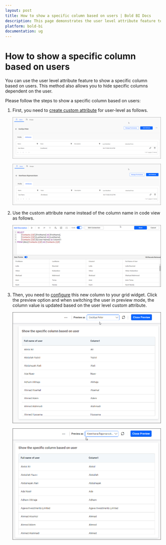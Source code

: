 ```yaml
---
layout: post
title: How to show a specific column based on users | Bold BI Docs
description: This page demonstrates the user level attribute feature to show or hide a specific column in a dashboard based on users which are configured at Bold BI Server.
platform: bold-bi
documentation: ug
---
```

# How to show a specific column based on users

You can use the user level attribute feature to show a specific column based on users. This method also allows you to hide specific columns dependent on the user.

Please follow the steps to show a specific column based on users:

1. First, you need to [create custom attribute](/working-with-data-sources/configuring-custom-attribute/#custom-attribute-hierarchy) for user-level as follows.

     ![hide attribute for first user](/static/assets/faq/images/show-attribute-for-first-user.png)

    ![hide attribute for second user](/static/assets/faq/images/show-attribute-for-second-user.png)

2. Use the custom attribute name instead of the column name in code view as follows.

    ![hide expression](/static/assets/faq/images/show-query.png)

3. Then, you need to [configure](/working-with-data-sources/data-modeling/configuring-expression-columns/#configuring-expression-column-in-widgets) this new column to your grid widget. Click the preview option and when switching the user in preview mode, the column value is updated based on the user level custom attribute.

    ![hide output for first user](/static/assets/faq/images/show-output-for-first-user.png)

    ![hide output for second user](/static/assets/faq/images/show-output-for-second-user.png)